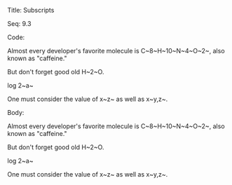 Title:  Subscripts

Seq:    9.3

Code:

Almost every developer's favorite molecule is C~8~H~10~N~4~O~2~, also known as "caffeine."

But don't forget good old H~2~O.

log 2~a~

One must consider the value of x~z~ as well as x~y,z~.


Body:

Almost every developer's favorite molecule is C~8~H~10~N~4~O~2~, also known as "caffeine."

But don't forget good old H~2~O.

log 2~a~

One must consider the value of x~z~ as well as x~y,z~.
